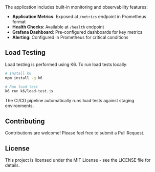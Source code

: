 
The application includes built-in monitoring and observability features:

- **Application Metrics**: Exposed at `/metrics` endpoint in Prometheus format
- **Health Checks**: Available at `/health` endpoint
- **Grafana Dashboard**: Pre-configured dashboards for key metrics
- **Alerting**: Configured in Prometheus for critical conditions

## Load Testing

Load testing is performed using K6. To run load tests locally:

```bash
# Install k6
npm install -g k6

# Run load test
k6 run k6/load-test.js
```

The CI/CD pipeline automatically runs load tests against staging environments.

## Contributing

Contributions are welcome! Please feel free to submit a Pull Request.

## License

This project is licensed under the MIT License - see the LICENSE file for details.